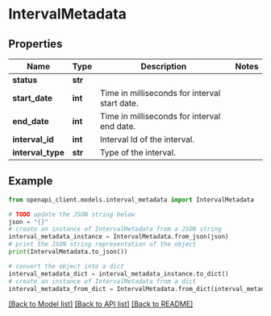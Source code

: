# IntervalMetadata


## Properties

Name | Type | Description | Notes
------------ | ------------- | ------------- | -------------
**status** | **str** |  | 
**start_date** | **int** | Time in milliseconds for interval start date. | 
**end_date** | **int** | Time in milliseconds for interval end date. | 
**interval_id** | **int** | Interval Id of the interval. | 
**interval_type** | **str** | Type of the interval. | 

## Example

```python
from openapi_client.models.interval_metadata import IntervalMetadata

# TODO update the JSON string below
json = "{}"
# create an instance of IntervalMetadata from a JSON string
interval_metadata_instance = IntervalMetadata.from_json(json)
# print the JSON string representation of the object
print(IntervalMetadata.to_json())

# convert the object into a dict
interval_metadata_dict = interval_metadata_instance.to_dict()
# create an instance of IntervalMetadata from a dict
interval_metadata_from_dict = IntervalMetadata.from_dict(interval_metadata_dict)
```
[[Back to Model list]](../README.md#documentation-for-models) [[Back to API list]](../README.md#documentation-for-api-endpoints) [[Back to README]](../README.md)


